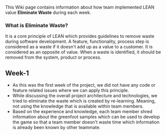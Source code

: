 This Wiki page contains information about how team implemented LEAN value **Eliminate Waste** during each week.

### What is Eliminate Waste?
It is a core principle of LEAN which provides guidelines to remove waste during software development. A feature, functionality, process step is considered as a waste if it doesn't add up as a value to a customer. It is considered as an opposite of value. When a waste is identified, it should be removed from the system, product or process.

## Week-1
* As this was the first week of the project, we did not have any code or feature related issues where we can apply this principle.
* While discussing the overall project architecture and technologies, we tried to eliminate the waste which is created by re-learning. Meaning, not using the knowledge that is available within team members.
* Based on the experience and knowledge, each team member shred information about the greenfoot samples which can be used to develop the game so that a team member doesn't waste time which information is already been known by other teammate.
